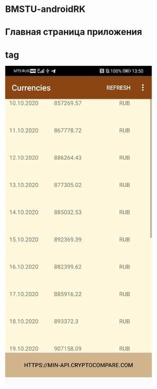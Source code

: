# BMSTU-androidRK

# Главная страница приложения <h1> tag

![Main Page of Application](https://github.com/LysenkoAnastasia/BMSTU-androidRK/blob/alena_branch/MainPage.jpg)
